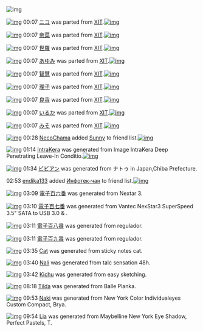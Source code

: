 ![img](http://gdrive-cdn.herokuapp.com/537b65a5bc09f0000721dda7/512px-barcode.png)

[![img](http://www.deviantsart.com/19kk2ae.png)](http://www.barcodekanojo.com/kanojo/3190051/%E3%83%8B%E3%82%B3) 00:07 [ニコ](http://www.barcodekanojo.com/kanojo/3190051/%E3%83%8B%E3%82%B3) was parted from [XIT](http://www.barcodekanojo.com/kanojo/3190051/%E3%83%8B%E3%82%B3).[![img](http://www.deviantsart.com/815jg6.jpeg)](http://www.barcodekanojo.com/user/209348/XIT) 

[![img](http://www.deviantsart.com/31h4glr.png)](http://www.barcodekanojo.com/kanojo/3190050/%E5%A5%88%E8%8F%9C) 00:07 [奈菜](http://www.barcodekanojo.com/kanojo/3190050/%E5%A5%88%E8%8F%9C) was parted from [XIT](http://www.barcodekanojo.com/kanojo/3190050/%E5%A5%88%E8%8F%9C).[![img](http://www.deviantsart.com/815jg6.jpeg)](http://www.barcodekanojo.com/user/209348/XIT) 

[![img](http://www.deviantsart.com/3vv0ofs.png)](http://www.barcodekanojo.com/kanojo/2176744/%E4%B8%96%E7%BE%85) 00:07 [世羅](http://www.barcodekanojo.com/kanojo/2176744/%E4%B8%96%E7%BE%85) was parted from [XIT](http://www.barcodekanojo.com/kanojo/2176744/%E4%B8%96%E7%BE%85).[![img](http://www.deviantsart.com/815jg6.jpeg)](http://www.barcodekanojo.com/user/209348/XIT) 

[![img](http://www.deviantsart.com/38u1icn.png)](http://www.barcodekanojo.com/kanojo/2161984/%E3%81%82%E3%82%86%E3%81%BF) 00:07 [あゆみ](http://www.barcodekanojo.com/kanojo/2161984/%E3%81%82%E3%82%86%E3%81%BF) was parted from [XIT](http://www.barcodekanojo.com/kanojo/2161984/%E3%81%82%E3%82%86%E3%81%BF).[![img](http://www.deviantsart.com/815jg6.jpeg)](http://www.barcodekanojo.com/user/209348/XIT) 

[![img](http://www.deviantsart.com/33glq0l.png)](http://www.barcodekanojo.com/kanojo/3190259/%E6%99%BA%E6%85%A7) 00:07 [智慧](http://www.barcodekanojo.com/kanojo/3190259/%E6%99%BA%E6%85%A7) was parted from [XIT](http://www.barcodekanojo.com/kanojo/3190259/%E6%99%BA%E6%85%A7).[![img](http://www.deviantsart.com/815jg6.jpeg)](http://www.barcodekanojo.com/user/209348/XIT) 

[![img](http://www.deviantsart.com/36mbtj8.png)](http://www.barcodekanojo.com/kanojo/2544003/%E7%90%86%E5%AD%90) 00:07 [理子](http://www.barcodekanojo.com/kanojo/2544003/%E7%90%86%E5%AD%90) was parted from [XIT](http://www.barcodekanojo.com/kanojo/2544003/%E7%90%86%E5%AD%90).[![img](http://www.deviantsart.com/815jg6.jpeg)](http://www.barcodekanojo.com/user/209348/XIT) 

[![img](http://www.deviantsart.com/2ekkehm.png)](http://www.barcodekanojo.com/kanojo/3190302/%E8%89%AF%E9%A6%99) 00:07 [良香](http://www.barcodekanojo.com/kanojo/3190302/%E8%89%AF%E9%A6%99) was parted from [XIT](http://www.barcodekanojo.com/kanojo/3190302/%E8%89%AF%E9%A6%99).[![img](http://www.deviantsart.com/815jg6.jpeg)](http://www.barcodekanojo.com/user/209348/XIT) 

[![img](http://www.deviantsart.com/22lja9v.png)](http://www.barcodekanojo.com/kanojo/260674/%E3%81%84%E3%82%8B%E3%81%8B) 00:07 [いるか](http://www.barcodekanojo.com/kanojo/260674/%E3%81%84%E3%82%8B%E3%81%8B) was parted from [XIT](http://www.barcodekanojo.com/kanojo/260674/%E3%81%84%E3%82%8B%E3%81%8B).[![img](http://www.deviantsart.com/815jg6.jpeg)](http://www.barcodekanojo.com/user/209348/XIT) 

[![img](http://www.deviantsart.com/4j52fl.png)](http://www.barcodekanojo.com/kanojo/261735/%E3%81%BF%E3%81%9D) 00:07 [みそ](http://www.barcodekanojo.com/kanojo/261735/%E3%81%BF%E3%81%9D) was parted from [XIT](http://www.barcodekanojo.com/kanojo/261735/%E3%81%BF%E3%81%9D).[![img](http://www.deviantsart.com/815jg6.jpeg)](http://www.barcodekanojo.com/user/209348/XIT) 

[![img](http://www.deviantsart.com/2j90n25.jpeg)](http://www.barcodekanojo.com/user/404741/NecoChama) 00:28 [NecoChama](http://www.barcodekanojo.com/user/404741/NecoChama) added [Sunny](http://www.barcodekanojo.com/kanojo/2452185/Sunny) to friend list.[![img](http://www.deviantsart.com/3bqqkd2.png)](http://www.barcodekanojo.com/kanojo/2452185/Sunny) 

[![img](http://www.deviantsart.com/3cnbksp.png)](http://www.barcodekanojo.com/kanojo/3193353/IntraKera) 01:14 [IntraKera](http://www.barcodekanojo.com/kanojo/3193353/IntraKera) was generated from Image IntraKera Deep Penetrating Leave-In Conditio.[![img](http://www.deviantsart.com/1p299r9.jpeg)](http://www.barcodekanojo.com/product_images/barcode/1844798/1298379608/50x50xconditioner.jpg,qw=88,ah=88.pagespeed.ic.-vQOd5kK-N.jpg) 

[![img](http://www.deviantsart.com/2401832.png)](http://www.barcodekanojo.com/kanojo/3193354/%E3%83%93%E3%83%93%E3%82%A2%E3%83%B3) 01:34 [ビビアン](http://www.barcodekanojo.com/kanojo/3193354/%E3%83%93%E3%83%93%E3%82%A2%E3%83%B3) was generated from ナトゥ in Japan,Chiba Prefecture.

02:53 [endika133](http://www.barcodekanojo.com/user/498495/endika133) added [Инфотек-чан](http://www.barcodekanojo.com/kanojo/2644284/%D0%98%D0%BD%D1%84%D0%BE%D1%82%D0%B5%D0%BA-%D1%87%D0%B0%D0%BD) to friend list.[![img](http://www.deviantsart.com/10k9aek.png)](http://www.barcodekanojo.com/kanojo/2644284/%D0%98%D0%BD%D1%84%D0%BE%D1%82%D0%B5%D0%BA-%D1%87%D0%B0%D0%BD) 

[![img](http://www.deviantsart.com/2s2ri92.png)](http://www.barcodekanojo.com/kanojo/3193355/%E9%9B%BB%E5%AD%90%E7%99%BE%E5%85%AD%E7%95%AA) 03:09 [電子百六番](http://www.barcodekanojo.com/kanojo/3193355/%E9%9B%BB%E5%AD%90%E7%99%BE%E5%85%AD%E7%95%AA) was generated from Nextar 3.

[![img](http://www.deviantsart.com/1rlieie.png)](http://www.barcodekanojo.com/kanojo/3193356/%E9%9B%BB%E5%AD%90%E7%99%BE%E4%B8%83%E7%95%AA) 03:10 [電子百七番](http://www.barcodekanojo.com/kanojo/3193356/%E9%9B%BB%E5%AD%90%E7%99%BE%E4%B8%83%E7%95%AA) was generated from Vantec NexStar3 SuperSpeed 3.5" SATA to USB 3.0 &amp; .

[![img](http://www.deviantsart.com/1229kig.png)](http://www.barcodekanojo.com/kanojo/3193357/%E9%9B%BB%E5%AD%90%E7%99%BE%E5%85%AB%E7%95%AA) 03:11 [電子百八番](http://www.barcodekanojo.com/kanojo/3193357/%E9%9B%BB%E5%AD%90%E7%99%BE%E5%85%AB%E7%95%AA) was generated from regulador.

[![img](http://www.deviantsart.com/20hia5f.png)](http://www.barcodekanojo.com/kanojo/3193358/%E9%9B%BB%E5%AD%90%E7%99%BE%E4%B9%9D%E7%95%AA) 03:11 [電子百九番](http://www.barcodekanojo.com/kanojo/3193358/%E9%9B%BB%E5%AD%90%E7%99%BE%E4%B9%9D%E7%95%AA) was generated from regulador.

[![img](http://www.deviantsart.com/15d31hv.png)](http://www.barcodekanojo.com/kanojo/3193359/Cat) 03:35 [Cat](http://www.barcodekanojo.com/kanojo/3193359/Cat) was generated from sticky notes cat.

[![img](http://www.deviantsart.com/bfvu5d.png)](http://www.barcodekanojo.com/kanojo/3193360/Nali) 03:40 [Nali](http://www.barcodekanojo.com/kanojo/3193360/Nali) was generated from talc sensation 48h.

[![img](http://www.deviantsart.com/qs8r2q.png)](http://www.barcodekanojo.com/kanojo/3193361/Kichu) 03:42 [Kichu](http://www.barcodekanojo.com/kanojo/3193361/Kichu) was generated from easy sketching.

[![img](http://www.deviantsart.com/b7oqb5.png)](http://www.barcodekanojo.com/kanojo/3193362/Tilda) 08:18 [Tilda](http://www.barcodekanojo.com/kanojo/3193362/Tilda) was generated from Balle Planka.

[![img](http://www.deviantsart.com/2ht8afk.png)](http://www.barcodekanojo.com/kanojo/3193363/Naki) 09:53 [Naki](http://www.barcodekanojo.com/kanojo/3193363/Naki) was generated from New York Color Individualeyes Custom Compact, Brya.

[![img](http://www.deviantsart.com/3nrpqo.png)](http://www.barcodekanojo.com/kanojo/3193364/Lia) 09:54 [Lia](http://www.barcodekanojo.com/kanojo/3193364/Lia) was generated from Maybelline New York Eye Shadow, Perfect Pastels, T.

